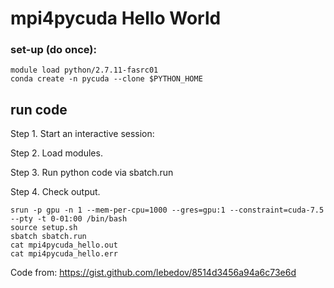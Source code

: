 # mpi4pycuda Hello World

### set-up (do once): 
```
module load python/2.7.11-fasrc01
conda create -n pycuda --clone $PYTHON_HOME
```

## run code

Step 1. Start an interactive session:

Step 2. Load modules.

Step 3. Run python code via sbatch.run

Step 4. Check output.

```
srun -p gpu -n 1 --mem-per-cpu=1000 --gres=gpu:1 --constraint=cuda-7.5 --pty -t 0-01:00 /bin/bash
source setup.sh
sbatch sbatch.run
cat mpi4pycuda_hello.out
cat mpi4pycuda_hello.err
```

Code from: https://gist.github.com/lebedov/8514d3456a94a6c73e6d

